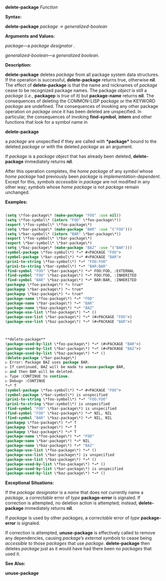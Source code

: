 **delete-package** *Function* 



**Syntax:** 



**delete-package** *package → generalized-boolean* 



**Arguments and Values:** 



*package*—a *package designator* . 



*generalized-boolean*—a *generalized boolean*. 



**Description:** 



**delete-package** deletes *package* from all package system data structures. If the operation is successful, **delete-package** returns true, otherwise **nil**. The effect of **delete-package** is that the name and nicknames of *package* cease to be recognized package names. The package *object* is still a *package* (*i.e.*, **packagep** is *true* of it) but **package-name** returns **nil**. The consequences of deleting the COMMON-LISP *package* or the KEYWORD *package* are undefined. The consequences of invoking any other package operation on *package* once it has been deleted are unspecified. In particular, the consequences of invoking **find-symbol**, **intern** and other functions that look for a symbol name in 







 



 



**delete-package** 



a *package* are unspecified if they are called with **\*package\*** bound to the deleted *package* or with the deleted *package* as an argument. 



If *package* is a *package object* that has already been deleted, **delete-package** immediately returns **nil**. 



After this operation completes, the *home package* of any *symbol* whose *home package* had previously been *package* is *implementation-dependent*. Except for this, *symbols accessible* in *package* are not modified in any other way; *symbols* whose *home package* is not *package* remain unchanged. 



**Examples:**
```lisp

(setq \*foo-package\* (make-package "FOO" :use nil)) 
(setq \*foo-symbol\* (intern "FOO" \*foo-package\*)) 
(export \*foo-symbol\* \*foo-package\*) 
(setq \*bar-package\* (make-package "BAR" :use ’("FOO"))) 
(setq \*bar-symbol\* (intern "BAR" \*bar-package\*)) 
(export \*foo-symbol\* \*bar-package\*) 
(export \*bar-symbol\* \*bar-package\*) 
(setq \*baz-package\* (make-package "BAZ" :use ’("BAR"))) 
(symbol-package \*foo-symbol\*) *→* #<PACKAGE "FOO"> 
(symbol-package \*bar-symbol\*) *→* #<PACKAGE "BAR"> 
(prin1-to-string \*foo-symbol\*) *→* "FOO:FOO" 
(prin1-to-string \*bar-symbol\*) *→* "BAR:BAR" 
(find-symbol "FOO" \*bar-package\*) *→* FOO:FOO, :EXTERNAL 
(find-symbol "FOO" \*baz-package\*) *→* FOO:FOO, :INHERITED 
(find-symbol "BAR" \*baz-package\*) *→* BAR:BAR, :INHERITED 
(packagep \*foo-package\*) *→ true* 
(packagep \*bar-package\*) *→ true* 
(packagep \*baz-package\*) *→ true* 
(package-name \*foo-package\*) *→* "FOO" 
(package-name \*bar-package\*) *→* "BAR" 
(package-name \*baz-package\*) *→* "BAZ" 
(package-use-list \*foo-package\*) *→* () 
(package-use-list \*bar-package\*) *→* (#<PACKAGE "FOO">) 
(package-use-list \*baz-package\*) *→* (#<PACKAGE "BAR">) 



**delete-package** 
(package-used-by-list \*foo-package\*) *→* (#<PACKAGE "BAR">) 
(package-used-by-list \*bar-package\*) *→* (#<PACKAGE "BAZ">) 
(package-used-by-list \*baz-package\*) *→* () 
(delete-package \*bar-package\*) 
▷ Error: Package BAZ uses package BAR. 
▷ If continued, BAZ will be made to unuse-package BAR, 
▷ and then BAR will be deleted. 
▷ Type :CONTINUE to continue. 
▷ Debug> :CONTINUE 
*→* T 
(symbol-package \*foo-symbol\*) *→* #<PACKAGE "FOO"> 
(symbol-package \*bar-symbol\*) is unspecified 
(prin1-to-string \*foo-symbol\*) *→* "FOO:FOO" 
(prin1-to-string \*bar-symbol\*) is unspecified 
(find-symbol "FOO" \*bar-package\*) is unspecified 
(find-symbol "FOO" \*baz-package\*) *→* NIL, NIL 
(find-symbol "BAR" \*baz-package\*) *→* NIL, NIL 
(packagep \*foo-package\*) *→* T 
(packagep \*bar-package\*) *→* T 
(packagep \*baz-package\*) *→* T 
(package-name \*foo-package\*) *→* "FOO" 
(package-name \*bar-package\*) *→* NIL 
(package-name \*baz-package\*) *→* "BAZ" 
(package-use-list \*foo-package\*) *→* () 
(package-use-list \*bar-package\*) is unspecified 
(package-use-list \*baz-package\*) *→* () 
(package-used-by-list \*foo-package\*) *→* () 
(package-used-by-list \*bar-package\*) is unspecified 
(package-used-by-list \*baz-package\*) *→* () 

```
**Exceptional Situations:** 



If the *package designator* is a *name* that does not currently name a *package*, a *correctable* error of *type* **package-error** is signaled. If correction is attempted, no deletion action is attempted; instead, **delete-package** immediately returns **nil**. 



If *package* is used by other *packages*, a *correctable* error of *type* **package-error** is signaled. 



 



 



If correction is attempted, **unuse-package** is effectively called to remove any dependencies, causing *package*’s *external symbols* to cease being *accessible* to those *packages* that use *package*. **delete-package** then deletes *package* just as it would have had there been no *packages* that used it. 



**See Also:** 



**unuse-package** 



